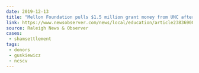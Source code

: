 ```yaml
---
date: 2019-12-13
title: "Mellon Foundation pulls $1.5 million grant money from UNC after Silent Sam settlement"
link: https://www.newsobserver.com/news/local/education/article238369003.html
source: Raleigh News & Observer
cases:
 - shamsettlement
tags:
 - donors
 - guskiewicz
 - ncscv
---
```

